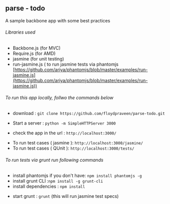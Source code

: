 ## parse - todo

A sample backbone app with some best practices 

###### Libraries used 
- Backbone.js (for MVC)
- Require.js  (for AMD)
- jasmine     (for unit testing)
- run-jasmine.js ( to run jasmine tests via phantomjs [https://github.com/ariya/phantomjs/blob/master/examples/run-jasmine.js](https://github.com/ariya/phantomjs/blob/master/examples/run-jasmine.js))

###### To run this app locally, follwo the commands below
 
 - download : `git clone https://github.com/floydpraveen/parse-todo.git`
 + Start a server : `python -m SimpleHTTPServer 3000`
 * check the app in the url : `http://localhost:3000/`
 - To run test cases ( jasmine ): `http://localhost:3000/jasmine/`
 - To run test cases ( QUnit ): `http://localhost:3000/tests/`

###### To run tests via grunt run following commands

 - install phantomjs if you don't have: `npm install phantomjs -g`
 - install grunt CLI :`npm install -g grunt-cli`
 - install dependencies : `npm install` 
 + start grunt : `grunt`  (this will run jasmine test specs)











